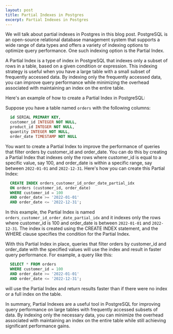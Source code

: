 ```yaml
---
layout: post
title: Partial Indexes in Postgres
excerpt: Partial Indexes in Postgres
---
```


We will talk about partial indexes in Postgres in this blog post. PostgreSQL is an open-source relational database management system that supports a wide range of data types and offers a variety of indexing options to optimize query performance. One such indexing option is the Partial Index.

A Partial Index is a type of index in PostgreSQL that indexes only a subset of rows in a table, based on a given condition or expression. This indexing strategy is useful when you have a large table with a small subset of frequently accessed data. By indexing only the frequently accessed data, you can improve query performance while minimizing the overhead associated with maintaining an index on the entire table.

Here's an example of how to create a Partial Index in PostgreSQL:

Suppose you have a table named `orders` with the following columns:

``` sql
  id SERIAL PRIMARY KEY,
  customer_id INTEGER NOT NULL,
  product_id INTEGER NOT NULL,
  quantity INTEGER NOT NULL,
  order_date TIMESTAMP NOT NULL
```

You want to create a Partial Index to improve the performance of queries that filter orders by customer_id and order_date. You can do this by creating a Partial Index that indexes only the rows where customer_id is equal to a specific value, say 100, and order_date is within a specific range, say between `2022-01-01` and `2022-12-31`. Here's how you can create this Partial Index:

``` sql 
  CREATE INDEX orders_customer_id_order_date_partial_idx
  ON orders (customer_id, order_date)
  WHERE customer_id = 100
  AND order_date >= '2022-01-01'
  AND order_date <= '2022-12-31';
```

In this example, the Partial Index is named `orders_customer_id_order_date_partial_idx` and it indexes only the rows where customer_id is 100 and order_date is between `2022-01-01` and `2022-12-31`. The index is created using the CREATE INDEX statement, and the WHERE clause specifies the condition for the Partial Index.

With this Partial Index in place, queries that filter orders by customer_id and order_date with the specified values will use the index and result in faster query performance. For example, a query like this:

``` sql 
  SELECT * FROM orders
  WHERE customer_id = 100
  AND order_date >= '2022-01-01'
  AND order_date <= '2022-12-31';
```

will use the Partial Index and return results faster than if there were no index or a full index on the table.

In summary, Partial Indexes are a useful tool in PostgreSQL for improving query performance on large tables with frequently accessed subsets of data. By indexing only the necessary data, you can minimize the overhead associated with maintaining an index on the entire table while still achieving significant performance gains.
